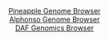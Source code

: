 <div id="Pineapple_Genome_Browser" align="center">
  <a href="https://igv.org/app/?sessionURL=blob:zZJra9swFIb_i6BjA8eW7cSJDWW46WW9LFsvTtKWYo5t2dFiS6qkODfy36eVjX1ZofmwMdAH6XCk876vni1qiVSUMxQhz3Z7tusiC6kZX95CI2oygoYoFJVQK2IhSUoiCcsJiraoBKUhubkyN2daCxU5DtWi0wCruK18GxrYcAZLZee8cYa8riHjEjSXyjmS0HKHVm1nSTIQwjazfbvnFKDBgVrMOFPcEYRV6dK8l_4qpRVhvCFps6g1fRGQGj1GY2GX8DGe3MZ5TpS6JOvz4jC.PI_H_knycBYMH5IvnyZJMHl3SysGeiHJ4UXGx_MD7yierlfDY4qfp7h7SfLnA..0mAfdA__43clKUEnUodt3B37fDQPfhENZQVb_k2.z6J7eR.zmWoz69H4YtkVQFPGMF_fsW9KMkz_67qKdhWqeLwwLKJ_JfuRiy8eB1fOCzo.tO7AwDk06klMUPT5ZSEvI56b9cYv0WhhikCLPixd4LMRlQSSKOiHG5vnQ63X7XRyG7s7aooWs_160p8lN2Mde7HlBWtJaG5yLVDGhbGDMbvPSrjZ7Zhmc301ysqoexEbEV9PTr14w8i5aOW7jV7K0kBn98n3G6FsU_RPq3iLE1tm.qOlBeXbt4_DuM8zLcHa3aSCbDmod8vtX49kvmpLLBrTpNxVz_ElbC5IC06bQUkUzWlO9npgU.RJFrucbaFHOa24oRLLK3mMLW24Pf_gNp7972n0H">Pineapple Genome Browser</a>
</div>
<div id="Alphonso_Genome_Browser" align="center">
  <a href="https://igv.org/app/?sessionURL=blob:zZJba9swGIb_i6BlA8e27PoIYTjpYZmb9OA5KSnFKI7saLUlR1LsJiH_fVrZ2M0KzcXGQBfShw7v9.jZgxZzQRgFIbB06OgQAg2IFesSVDcVnqAaCxAWqBJYAxwXmGOaYxDuQYGEROn9tTq5krIRoWEQ2fRqREumC1tHNdoxijqh56w2hqyq0IJxJBkXxoCjlhmkbHsdXqCm0dXbtu4YSySRgapmxahgRoNpmXXqvuxXKSsxZTXO6k0lyWuATOVRGZd6gT5FsyTKcyxEjLejZT.KR9HUvkjnV.5wnt58nqXu7DQhJUVyw3HfhyfWZbq1ZXLhxd3YT8yCRis6WA9d6.7EPj.9eGkIx6IPPejbHgwcT6EhdIlf_qeu1SBHdj7dPSTn_pe5AjAYpOuv8ZjDdBS7_uQ6yd_o_KCBiuUb5QLIV9wLoanZpqs5ltv7MYW.ZpqB4sMZAeHjkwYkR_mz2v64B3LbKGOAwOvNqzwaYHyJOQh7gWmq6wPLOfPOzCCAB20PNrz6e3Av0_vAM63IstysIJVUOi8zQRuhI0r1Ni_0cnckzWB938pki6_gfHqnlLJd6Uzw7Tq4KeP0jzR9RUA9_vqFqtX3ZPon5r0niC4Xx.o2HotdVCjXRhPrdteWbPGtvHqIO__Z52dvAjoOTsF4jaTarypq.dO4FnGCqFSFlgiyIBWR25niyDoQQstW4oKcVUyZCHi5.GBqpgYd8.NvQe3D0.E7">Alphonso Genome Browser</a>
</div>


<div id="DAF_Genomics_Browser" align="center">
  <a href="https://igv.org/app/?sessionURL=blob:tZFra9swFIb_i6D9ZDuW7NixIQzTtF3I2rFkbjaXElT7.NJakivJS9KQ_z7hdQx2YQw60BES5_K.0nNAX0CqRnAUI.LgsYMxspCqxXZFWdfCNWWgUFzSVoGFJJQggeeA4gMqqdI0Xb4znbXWnYpHo4KWdgVcsCZXjvIc2tlK9LoGU2oThzL6LDjdKicXzBRrOqJtVwuuxIjmOShlu6MOeLXZUrN9z22GkbBhfaubQXVjTBhjhVNS47bhBez.YuQ_KJvVvEnWq2ToX8B.XkyTxTy58c7T7DI4y9L3b9dpsD5dNRWnupcw3V_xOrma1Vv2ceGqh8f78jMUWTH_UE1OvNnp.a5rJKgpDvHEMxFhdLRQK_LeIEB5LXGMfSskE4v4vv1y9MaB.QMpGhTf3llIS5o_mvLbA9L7zoBCCp76gZmFhCxAotiOXDfEUUTGfui7UYSP1gH1sn1lkhfpMgpdkhASOPeUGf2yaYfvM0K_Jl8L40.TTfwrpgngm9ny6UxdZtlDwD.dkAtZ6Gdv7lc78VtQxPj_48NKIRnVJvXt.oKFtkaPAdc_uHjHu.NX">DAF Genomics Browser</a>
</div>
